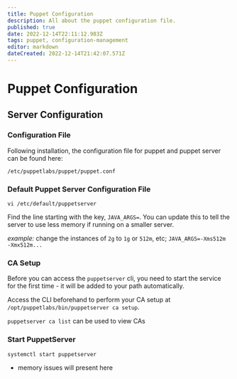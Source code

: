 ```yaml
---
title: Puppet Configuration
description: All about the puppet configuration file. 
published: true
date: 2022-12-14T22:11:12.983Z
tags: puppet, configuration-management
editor: markdown
dateCreated: 2022-12-14T21:42:07.571Z
---
```


# Puppet Configuration

## Server Configuration

### Configuration File

Following installation, the configuration file for puppet and puppet server can be found here: 

```
/etc/puppetlabs/puppet/puppet.conf
```

### Default Puppet Server Configuration File

```
vi /etc/default/puppetserver
```

Find the line starting with the key, `JAVA_ARGS=`. You can update this to tell the server to use less memory if running on a smaller server. 

*example:* change the instances of `2g` to `1g` or `512m`, etc; `JAVA_ARGS=-Xms512m -Xmx512m...`

### CA Setup

Before you can access the `puppetserver` cli, you need to start the service for the first time - it will be added to your path automatically. 

Access the CLI beforehand to perform your CA setup at `/opt/puppetlabs/bin/puppetserver ca setup`. 

`puppetserver ca list` can be used to view CAs

### Start PuppetServer

```
systemctl start puppetserver
```
- memory issues will present here
